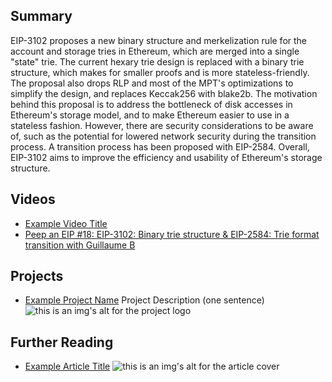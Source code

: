 ## Summary

EIP-3102 proposes a new binary structure and merkelization rule for the account and storage tries in Ethereum, which are merged into a single "state" trie. The current hexary trie design is replaced with a binary trie structure, which makes for smaller proofs and is more stateless-friendly. The proposal also drops RLP and most of the MPT's optimizations to simplify the design, and replaces Keccak256 with blake2b. The motivation behind this proposal is to address the bottleneck of disk accesses in Ethereum's storage model, and to make Ethereum easier to use in a stateless fashion. However, there are security considerations to be aware of, such as the potential for lowered network security during the transition process. A transition process has been proposed with EIP-2584. Overall, EIP-3102 aims to improve the efficiency and usability of Ethereum's storage structure.

## Videos

- [Example Video Title](https://www.youtube.com/watch?v=TDGq4aeevgY)
- [Peep an EIP #18: EIP-3102: Binary trie structure & EIP-2584: Trie format transition with Guillaume B](https://www.youtube.com/watch?v=TrvKN2kZHQA&list=PL4cwHXAawZxqu0PKKyMzG_3BJV_xZTi1F&index=96)

## Projects

- [Example Project Name](https://xxxx.xxx/xxxxx) Project Description (one sentence) ![this is an img's alt for the project logo](https://xxxx.xxx/project-logo.xxx)

## Further Reading

- [Example Article Title](https://xxxx.xxx/xxxxx) ![this is an img's alt for the article cover](https://xxxx.xxx/article-cover.xxx)
